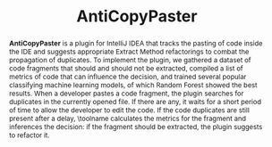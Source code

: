 ---
title: "AntiCopyPaster"
collection: tools
permalink: /tool/anti-copy-paster
tag: 'A plugin for IntelliJ IDEA that tracks the pasting of code inside the IDE and suggests appropriate Extract Method refactorings to combat the propagation of duplicates.'
tool: 'https://github.com/JetBrains-Research/anti-copy-paster'
video: 'https://www.youtube.com/watch?v=pazQDNcNtBw'
abstract: '<p><b>AntiCopyPaster</b> is a plugin for IntelliJ IDEA that tracks the pasting of code inside the IDE and suggests appropriate Extract Method refactorings to combat the propagation of duplicates. To implement the plugin, we gathered a dataset of code fragments that should and should not be extracted, compiled a list of metrics of code that can influence the decision, and trained several popular classifying machine learning models, of which Random Forest showed the best results. When a developer pastes a code fragment, the plugin searches for duplicates in the currently opened file. If there are any, it waits for a short period of time to allow the developer to edit the code. If the code duplicates are still present after a delay, \toolname calculates the metrics for the fragment and inferences the decision: if the fragment should be extracted, the plugin suggests to refactor it.</p>'
---
